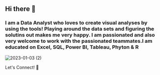 ## Hi there 👋

### I am a Data Analyst who loves to create visual analyses by using the tools! Playing around the data sets and figuring the solutins out makes me very happy. I am passionated and also very welcome to work with the passionated teammates.I am educated on Excel, SQL, Power BI, Tableau, Phyton & R  


![2023-01-03 (2)](https://user-images.githubusercontent.com/121649408/210664416-5bf9c46e-929f-4032-a377-ca4f3f4c4a44.png)



Let's Connect! 🤝








